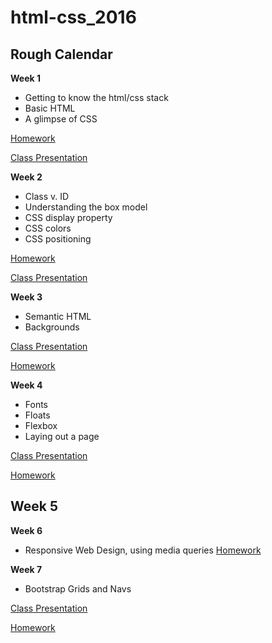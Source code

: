 # html-css_2016

## Rough Calendar
**Week 1**
- Getting to know the html/css stack
- Basic HTML
- A glimpse of CSS

[Homework](https://github.com/awdriggs-html-css/spring16/blob/master/week1/hw.md)

[Class Presentation](https://docs.google.com/presentation/d/1kMzZlsrgdeMjtAOK6AVs8Q8V0rqQg_akyTaFgHoNiEo/edit?usp=sharing)

**Week 2**
- Class v. ID
- Understanding the box model
- CSS display property
- CSS colors
- CSS positioning

[Homework](https://github.com/awdriggs-html-css/spring16/blob/master/week2/README.md)

[Class Presentation](https://docs.google.com/presentation/d/15qZMwHLy1dfYVitkMSCTMsukW7i6WowRBG5wQ6vbj-E/edit?usp=sharing)

**Week 3**
- Semantic HTML
- Backgrounds

[Class Presentation](https://docs.google.com/presentation/d/1xwsygpjQQnw5ogkAuBvx606Q_BR1pvhojgYzwth7J1o/edit?usp=sharing)

[Homework](https://classroom.github.com/assignment-invitations/76c85c2d667f86bfcbe5d6e333a231df)

**Week 4**
- Fonts
- Floats
- Flexbox 
- Laying out a page

[Class Presentation](https://docs.google.com/presentation/d/1tR2OhVUOsHWegzisEGct9GbngXTMuPVfoKcT6M7f_ls/edit?usp=sharing)

[Homework](https://github.com/awdriggs-html-css/HTML-CSS-spring16/blob/master/week4/README.md)

**Week 5**
- 

**Week 6**
- Responsive Web Design, using media queries
[Homework](https://classroom.github.com/assignment-invitations/e06999b6ddebd06de27d1b57b004b19b)

**Week 7**
- Bootstrap Grids and Navs

[Class Presentation](https://docs.google.com/presentation/d/1DH5zcJETE6SAHTFZy3i2ijUByUlSLcNvB-JMuX6tWvg/edit?usp=sharing)

[Homework](https://classroom.github.com/assignment-invitations/50017d425b192b1dc649c87bbf036cfc)